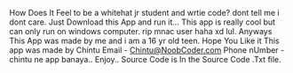 How Does It Feel to be a whitehat jr student and wrtie code?
dont tell me i dont care.
Just Download this App and run it...
This app is really cool but can only run on windows computer. 
rip mnac user haha xd lul.
Anyways This App was made by me and i am a 16 yr old teen.
Hope You Like it
This app was made by Chintu
Email - Chintu@NoobCoder.com
Phone nUmber - chintu ne app banaya..
Enjoy..
Source Code is In the Source Code .Txt file.
